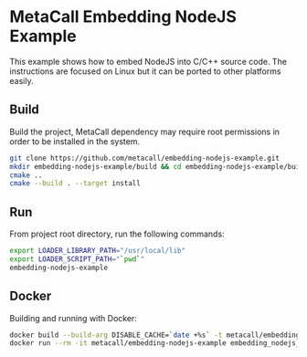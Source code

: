 # MetaCall Embedding NodeJS Example

This example shows how to embed NodeJS into C/C++ source code. The instructions are focused on Linux but it can be ported to other platforms easily.

## Build

Build the project, MetaCall dependency may require root permissions in order to be installed in the system.

```bash
git clone https://github.com/metacall/embedding-nodejs-example.git
mkdir embedding-nodejs-example/build && cd embedding-nodejs-example/build
cmake ..
cmake --build . --target install
```

## Run

From project root directory, run the following commands:

```bash
export LOADER_LIBRARY_PATH="/usr/local/lib"
export LOADER_SCRIPT_PATH="`pwd`"
embedding-nodejs-example
```

## Docker

Building and running with Docker:

```bash
docker build --build-arg DISABLE_CACHE=`date +%s` -t metacall/embedding-nodejs-example .
docker run --rm -it metacall/embedding-nodejs-example embedding_nodejs_example
```
